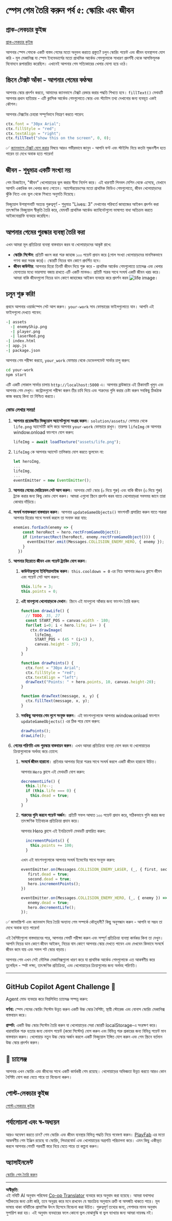 <!--
CO_OP_TRANSLATOR_METADATA:
{
  "original_hash": "d642759cf1542f554871f74956a59af9",
  "translation_date": "2025-10-22T22:04:07+00:00",
  "source_file": "6-space-game/5-keeping-score/README.md",
  "language_code": "bn"
}
-->
# স্পেস গেম তৈরি করুন পর্ব ৫: স্কোরিং এবং জীবন

## প্রাক-লেকচার কুইজ

[প্রাক-লেকচার কুইজ](https://ff-quizzes.netlify.app/web/quiz/37)

আপনার স্পেস গেমকে একটি বাস্তব গেমের মতো অনুভব করাতে প্রস্তুত? চলুন স্কোরিং পয়েন্ট এবং জীবন ব্যবস্থাপনা যোগ করি - মূল মেকানিক্স যা স্পেস ইনভেডার্সের মতো প্রাথমিক আর্কেড গেমগুলোকে সাধারণ প্রদর্শনী থেকে আসক্তিমূলক বিনোদনে রূপান্তরিত করেছিল। এখানেই আপনার গেম সত্যিকারের খেলার যোগ্য হয়ে ওঠে।

## স্ক্রিনে টেক্সট আঁকা - আপনার গেমের কণ্ঠস্বর

আপনার স্কোর প্রদর্শন করতে, আমাদের ক্যানভাসে টেক্সট রেন্ডার করার পদ্ধতি শিখতে হবে। `fillText()` মেথডটি আপনার প্রধান হাতিয়ার - এটি ক্লাসিক আর্কেড গেমগুলোতে স্কোর এবং স্ট্যাটাস তথ্য দেখানোর জন্য ব্যবহৃত একই কৌশল।

আপনার টেক্সটের চেহারা সম্পূর্ণভাবে নিয়ন্ত্রণ করতে পারেন:

```javascript
ctx.font = "30px Arial";
ctx.fillStyle = "red";
ctx.textAlign = "right";
ctx.fillText("show this on the screen", 0, 0);
```

✅ [ক্যানভাসে টেক্সট যোগ করার](https://developer.mozilla.org/docs/Web/API/Canvas_API/Tutorial/Drawing_text) বিষয়ে আরও গভীরভাবে জানুন - আপনি ফন্ট এবং স্টাইলিং নিয়ে কতটা সৃজনশীল হতে পারেন তা দেখে অবাক হতে পারেন!

## জীবন - শুধুমাত্র একটি সংখ্যা নয়

গেম ডিজাইনে, "জীবন" খেলোয়াড়ের ভুল করার সীমা নির্দেশ করে। এই ধারণাটি পিনবল মেশিন থেকে এসেছে, যেখানে আপনি একাধিক বল খেলার জন্য পেতেন। অ্যাস্টেরয়েডসের মতো প্রাথমিক ভিডিও গেমগুলোতে, জীবন খেলোয়াড়দের ঝুঁকি নিতে এবং ভুল থেকে শিখতে অনুমতি দিয়েছে।

ভিজ্যুয়াল উপস্থাপনাটি অত্যন্ত গুরুত্বপূর্ণ - শুধুমাত্র "Lives: 3" দেখানোর পরিবর্তে জাহাজের আইকন প্রদর্শন করা তাৎক্ষণিক ভিজ্যুয়াল স্বীকৃতি তৈরি করে, যেমনটি প্রাথমিক আর্কেড ক্যাবিনেটগুলো ভাষাগত বাধা অতিক্রম করতে আইকনোগ্রাফি ব্যবহার করেছিল।

## আপনার গেমের পুরস্কার ব্যবস্থা তৈরি করা

এখন আমরা মূল প্রতিক্রিয়া ব্যবস্থা বাস্তবায়ন করব যা খেলোয়াড়দের আকৃষ্ট রাখে:

- **স্কোরিং সিস্টেম**: প্রতিটি ধ্বংস করা শত্রু জাহাজ ১০০ পয়েন্ট প্রদান করে (গোল সংখ্যা খেলোয়াড়দের মানসিকভাবে গণনা করা সহজ করে)। স্কোরটি নিচের বাম কোণে প্রদর্শিত হবে।
- **জীবন কাউন্টার**: আপনার হিরো তিনটি জীবন দিয়ে শুরু করে - প্রাথমিক আর্কেড গেমগুলোতে চ্যালেঞ্জ এবং খেলার যোগ্যতার মধ্যে ভারসাম্য বজায় রাখতে এটি একটি মানদণ্ড। প্রতিটি শত্রুর সাথে সংঘর্ষ একটি জীবন খরচ করে। আমরা বাকি জীবনগুলো নিচের ডান কোণে জাহাজের আইকন ব্যবহার করে প্রদর্শন করব ![life image](../../../../translated_images/life.6fb9f50d53ee0413cd91aa411f7c296e10a1a6de5c4a4197c718b49bf7d63ebf.bn.png)।

## চলুন শুরু করি!

প্রথমে আপনার ওয়ার্কস্পেস সেট আপ করুন। `your-work` সাব ফোল্ডারের ফাইলগুলোতে যান। আপনি এই ফাইলগুলো দেখতে পাবেন:

```bash
-| assets
  -| enemyShip.png
  -| player.png
  -| laserRed.png
-| index.html
-| app.js
-| package.json
```

আপনার গেম পরীক্ষা করতে, `your_work` ফোল্ডার থেকে ডেভেলপমেন্ট সার্ভার চালু করুন:

```bash
cd your-work
npm start
```

এটি একটি লোকাল সার্ভার চালায় `http://localhost:5000` এ। আপনার ব্রাউজারে এই ঠিকানাটি খুলুন এবং আপনার গেম দেখুন। কন্ট্রোলগুলো পরীক্ষা করুন তীর চাবি দিয়ে এবং শত্রুদের গুলি করার চেষ্টা করুন সবকিছু ঠিকঠাক কাজ করছে কিনা তা নিশ্চিত করতে।

### কোড লেখার সময়!

1. **আপনার প্রয়োজনীয় ভিজ্যুয়াল অ্যাসেটগুলো সংগ্রহ করুন**। `solution/assets/` ফোল্ডার থেকে `life.png` অ্যাসেটটি কপি করে আপনার `your-work` ফোল্ডারে রাখুন। তারপর `lifeImg` কে আপনার window.onload ফাংশনে যোগ করুন:

    ```javascript
    lifeImg = await loadTexture("assets/life.png");
    ```

1. `lifeImg` কে আপনার অ্যাসেট তালিকায় যোগ করতে ভুলবেন না:

    ```javascript
    let heroImg,
    ...
    lifeImg,
    ...
    eventEmitter = new EventEmitter();
    ```
  
2. **আপনার গেমের ভেরিয়েবল সেট আপ করুন**। আপনার মোট স্কোর (০ দিয়ে শুরু) এবং বাকি জীবন (৩ দিয়ে শুরু) ট্র্যাক করার জন্য কিছু কোড যোগ করুন। আমরা এগুলো স্ক্রিনে প্রদর্শন করব যাতে খেলোয়াড়রা সবসময় জানে তারা কোথায় দাঁড়িয়ে।

3. **সংঘর্ষ সনাক্তকরণ বাস্তবায়ন করুন**। আপনার `updateGameObjects()` ফাংশনটি প্রসারিত করুন যাতে শত্রুরা আপনার হিরোর সাথে সংঘর্ষ করলে তা সনাক্ত করা যায়:

    ```javascript
    enemies.forEach(enemy => {
        const heroRect = hero.rectFromGameObject();
        if (intersectRect(heroRect, enemy.rectFromGameObject())) {
          eventEmitter.emit(Messages.COLLISION_ENEMY_HERO, { enemy });
        }
      })
    ```

4. **আপনার হিরোতে জীবন এবং পয়েন্ট ট্র্যাকিং যোগ করুন**। 
   1. **কাউন্টারগুলো ইনিশিয়ালাইজ করুন**। `this.cooldown = 0` এর নিচে আপনার `Hero` ক্লাসে জীবন এবং পয়েন্ট সেট আপ করুন:

        ```javascript
        this.life = 3;
        this.points = 0;
        ```

   1. **এই মানগুলো খেলোয়াড়কে দেখান**। স্ক্রিনে এই মানগুলো আঁকার জন্য ফাংশন তৈরি করুন:

        ```javascript
        function drawLife() {
          // TODO, 35, 27
          const START_POS = canvas.width - 180;
          for(let i=0; i < hero.life; i++ ) {
            ctx.drawImage(
              lifeImg, 
              START_POS + (45 * (i+1) ), 
              canvas.height - 37);
          }
        }
        
        function drawPoints() {
          ctx.font = "30px Arial";
          ctx.fillStyle = "red";
          ctx.textAlign = "left";
          drawText("Points: " + hero.points, 10, canvas.height-20);
        }
        
        function drawText(message, x, y) {
          ctx.fillText(message, x, y);
        }

        ```

   1. **সবকিছু আপনার গেম লুপে সংযুক্ত করুন**। এই ফাংশনগুলোকে আপনার window.onload ফাংশনে `updateGameObjects()` এর ঠিক পরে যোগ করুন:

        ```javascript
        drawPoints();
        drawLife();
        ```

1. **গেমের পরিণতি এবং পুরস্কার বাস্তবায়ন করুন**। এখন আমরা প্রতিক্রিয়া ব্যবস্থা যোগ করব যা খেলোয়াড়ের ক্রিয়াগুলোকে অর্থবহ করে তোলে:

   1. **সংঘর্ষে জীবন হারানো**। প্রতিবার আপনার হিরো শত্রুর সাথে সংঘর্ষ করলে একটি জীবন হারানো উচিত।
   
      আপনার `Hero` ক্লাসে এই মেথডটি যোগ করুন:

        ```javascript
        decrementLife() {
          this.life--;
          if (this.life === 0) {
            this.dead = true;
          }
        }
        ```

   2. **শত্রুদের গুলি করলে পয়েন্ট অর্জন**। প্রতিটি সফল আঘাত ১০০ পয়েন্ট প্রদান করে, সঠিকভাবে গুলি করার জন্য তাৎক্ষণিক ইতিবাচক প্রতিক্রিয়া প্রদান করে।

      আপনার Hero ক্লাসে এই ইনক্রিমেন্ট মেথডটি প্রসারিত করুন:
    
        ```javascript
          incrementPoints() {
            this.points += 100;
          }
        ```

        এখন এই ফাংশনগুলোকে আপনার সংঘর্ষ ইভেন্টের সাথে সংযুক্ত করুন:

        ```javascript
        eventEmitter.on(Messages.COLLISION_ENEMY_LASER, (_, { first, second }) => {
           first.dead = true;
           second.dead = true;
           hero.incrementPoints();
        })

        eventEmitter.on(Messages.COLLISION_ENEMY_HERO, (_, { enemy }) => {
           enemy.dead = true;
           hero.decrementLife();
        });
        ```

✅ জাভাস্ক্রিপ্ট এবং ক্যানভাস দিয়ে তৈরি অন্যান্য গেম সম্পর্কে কৌতূহলী? কিছু অনুসন্ধান করুন - আপনি যা সম্ভব তা দেখে অবাক হতে পারেন!

এই বৈশিষ্ট্যগুলো বাস্তবায়নের পরে, আপনার গেমটি পরীক্ষা করুন এবং সম্পূর্ণ প্রতিক্রিয়া ব্যবস্থা কার্যকর কিনা তা দেখুন। আপনি নিচের ডান কোণে জীবন আইকন, নিচের বাম কোণে আপনার স্কোর দেখতে পাবেন এবং দেখবেন কিভাবে সংঘর্ষে জীবন কমে যায় এবং সফল শট স্কোর বাড়ায়।

আপনার গেম এখন সেই মৌলিক মেকানিক্সগুলো ধারণ করে যা প্রাথমিক আর্কেড গেমগুলোকে এত আকর্ষণীয় করে তুলেছিল - স্পষ্ট লক্ষ্য, তাৎক্ষণিক প্রতিক্রিয়া, এবং খেলোয়াড়ের ক্রিয়াগুলোর জন্য অর্থবহ পরিণতি।

---

## GitHub Copilot Agent Challenge 🚀

Agent মোড ব্যবহার করে নিম্নলিখিত চ্যালেঞ্জ সম্পন্ন করুন:

**বর্ণনা:** স্পেস গেমের স্কোরিং সিস্টেম উন্নত করুন একটি উচ্চ স্কোর বৈশিষ্ট্য, স্থায়ী স্টোরেজ এবং বোনাস স্কোরিং মেকানিক্স বাস্তবায়ন করে।

**প্রম্পট:** একটি উচ্চ স্কোর সিস্টেম তৈরি করুন যা খেলোয়াড়ের সেরা স্কোরটি localStorage-এ সংরক্ষণ করে। ধারাবাহিক শত্রু হত্যার জন্য বোনাস পয়েন্ট (কম্বো সিস্টেম) যোগ করুন এবং বিভিন্ন শত্রু প্রকারের জন্য বিভিন্ন পয়েন্ট মান বাস্তবায়ন করুন। খেলোয়াড় নতুন উচ্চ স্কোর অর্জন করলে একটি ভিজ্যুয়াল ইঙ্গিত যোগ করুন এবং গেম স্ক্রিনে বর্তমান উচ্চ স্কোর প্রদর্শন করুন।

## 🚀 চ্যালেঞ্জ

আপনার এখন স্কোরিং এবং জীবনের সাথে একটি কার্যকরী গেম রয়েছে। খেলোয়াড়ের অভিজ্ঞতা উন্নত করতে আরও কোন বৈশিষ্ট্য যোগ করা যেতে পারে তা বিবেচনা করুন।

## পোস্ট-লেকচার কুইজ

[পোস্ট-লেকচার কুইজ](https://ff-quizzes.netlify.app/web/quiz/38)

## পর্যালোচনা এবং স্ব-অধ্যয়ন

আরও অন্বেষণ করতে চান? গেম স্কোরিং এবং জীবন ব্যবস্থার বিভিন্ন পদ্ধতি নিয়ে গবেষণা করুন। [PlayFab](https://playfab.com) এর মতো আকর্ষণীয় গেম ইঞ্জিন রয়েছে যা স্কোরিং, লিডারবোর্ড এবং খেলোয়াড়ের অগ্রগতি পরিচালনা করে। এমন কিছু একীভূত করলে আপনার গেমটি পরবর্তী স্তরে নিয়ে যেতে পারে তা কল্পনা করুন।

## অ্যাসাইনমেন্ট

[স্কোরিং গেম তৈরি করুন](assignment.md)

---

**অস্বীকৃতি**:  
এই নথিটি AI অনুবাদ পরিষেবা [Co-op Translator](https://github.com/Azure/co-op-translator) ব্যবহার করে অনুবাদ করা হয়েছে। আমরা যথাসাধ্য সঠিকতার জন্য চেষ্টা করি, তবে অনুগ্রহ করে মনে রাখবেন যে স্বয়ংক্রিয় অনুবাদে ত্রুটি বা অসঙ্গতি থাকতে পারে। মূল ভাষায় থাকা নথিটিকে প্রামাণিক উৎস হিসেবে বিবেচনা করা উচিত। গুরুত্বপূর্ণ তথ্যের জন্য, পেশাদার মানব অনুবাদ সুপারিশ করা হয়। এই অনুবাদ ব্যবহারের ফলে কোনো ভুল বোঝাবুঝি বা ভুল ব্যাখ্যার জন্য আমরা দায়বদ্ধ নই।